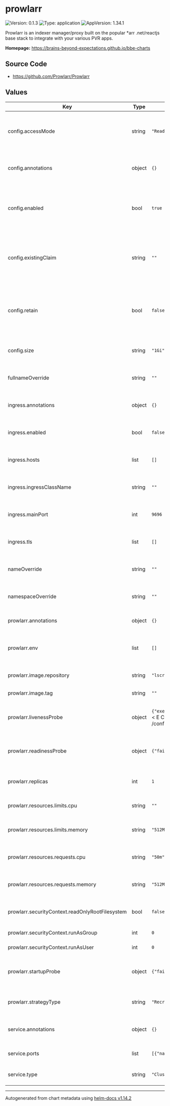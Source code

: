 # prowlarr

![Version: 0.1.3](https://img.shields.io/badge/Version-0.1.3-informational?style=flat-square) ![Type: application](https://img.shields.io/badge/Type-application-informational?style=flat-square) ![AppVersion: 1.34.1](https://img.shields.io/badge/AppVersion-1.34.1-informational?style=flat-square)

Prowlarr is an indexer manager/proxy built on the popular *arr .net/reactjs base stack to integrate with your various PVR apps.

**Homepage:** <https://brains-beyond-expectations.github.io/bbe-charts>

## Source Code

* <https://github.com/Prowlarr/Prowlarr>

## Values

| Key | Type | Default | Description |
|-----|------|---------|-------------|
| config.accessMode | string | `"ReadWriteOnce"` | The access mode to use for the Prowlarr config persistent volume claim |
| config.annotations | object | `{}` | Annotations to apply to the Prowlarr config persistent volume claim |
| config.enabled | bool | `true` | Whether to enable the creation of a persistent volume claim for the Prowlarr config |
| config.existingClaim | string | `""` | Use this attribute to reference an existing persistent volume claim to use for the Prowlarr config |
| config.retain | bool | `false` | Whether to keep the persistent volume claim for the config after the Prowlarr chart is uninstalled |
| config.size | string | `"1Gi"` | The amount of storage to request for the Prowlarr config |
| fullnameOverride | string | `""` | Optional full name override for the resources |
| ingress.annotations | object | `{}` | Annotations to apply to the Prowlarr ingress |
| ingress.enabled | bool | `false` | Whether to create an ingress for Prowlarr |
| ingress.hosts | list | `[]` | Host configuration for the Prowlarr ingress |
| ingress.ingressClassName | string | `""` | The ingress class to use for the Prowlarr ingress |
| ingress.mainPort | int | `9696` | The main http port to use for the Prowlarr ingress |
| ingress.tls | list | `[]` | TLS configuration for the Prowlarr ingress |
| nameOverride | string | `""` | Optional short name override for the resources |
| namespaceOverride | string | `""` | Optional namespace override for the resources |
| prowlarr.annotations | object | `{}` | Annotations to apply to the Prowlarr pod |
| prowlarr.env | list | `[]` | The environment variables to set for the Prowlarr pod |
| prowlarr.image.repository | string | `"lscr.io/linuxserver/prowlarr"` | The image repository to pull from |
| prowlarr.image.tag | string | `""` | The image tag to pull |
| prowlarr.livenessProbe | object | `{"exec":{"command":["/usr/bin/env","bash","-c","curl --fail localhost:9696/api/v1/system/status?apiKey=`IFS=\\> && while read -d \\< E C; do if [[ $E = \"ApiKey\" ]]; then echo $C; fi; done < /config/config.xml`"]},"failureThreshold":5,"initialDelaySeconds":60,"periodSeconds":10,"successThreshold":1,"timeoutSeconds":10}` | The livenessProbe configuration for the Prowlarr pod |
| prowlarr.readinessProbe | object | `{"failureThreshold":3,"initialDelaySeconds":0,"periodSeconds":10,"tcpSocket":{"port":9696},"timeoutSeconds":1}` | The readinessProbe configuration for the Prowlarr pod |
| prowlarr.replicas | int | `1` | How many replicas of the Prowlarr pod to run |
| prowlarr.resources.limits.cpu | string | `""` | The amount of CPU to limit the Prowlarr pod to |
| prowlarr.resources.limits.memory | string | `"512Mi"` | The amount of memory to limit the Prowlarr pod to |
| prowlarr.resources.requests.cpu | string | `"50m"` | The amount of CPU to request for the Prowlarr pod |
| prowlarr.resources.requests.memory | string | `"512Mi"` | The amount of memory to request for the Prowlarr pod |
| prowlarr.securityContext.readOnlyRootFilesystem | bool | `false` | Whether to run Prowlarr with a read-only root filesystem |
| prowlarr.securityContext.runAsGroup | int | `0` | The group ID to run Prowlarr as |
| prowlarr.securityContext.runAsUser | int | `0` | The user ID to run Prowlarr as |
| prowlarr.startupProbe | object | `{"failureThreshold":30,"initialDelaySeconds":0,"periodSeconds":5,"tcpSocket":{"port":9696},"timeoutSeconds":1}` | The startupProbe configuration for the Prowlarr pod |
| prowlarr.strategyType | string | `"Recreate"` | The strategy to use for updating the Prowlarr pods |
| service.annotations | object | `{}` | Annotations to apply to the Prowlarr service |
| service.ports | list | `[{"name":"http","port":9696,"protocol":"TCP"}]` | Port to expose the Prowlarr service on |
| service.type | string | `"ClusterIP"` | The type of service to create |

----------------------------------------------
Autogenerated from chart metadata using [helm-docs v1.14.2](https://github.com/norwoodj/helm-docs/releases/v1.14.2)
